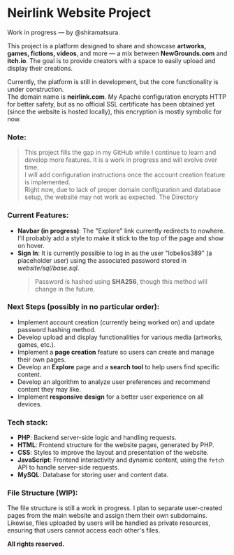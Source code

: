 # Neirlink Website Project
Work in progress — by @shiramatsura.

This project is a platform designed to share and showcase **artworks, games, fictions, videos**, and more — a mix between **NewGrounds.com** and **itch.io**. The goal is to provide creators with a space to easily upload and display their creations.

Currently, the platform is still in development, but the core functionality is under construction.  
The domain name is **neirlink.com**. My Apache configuration encrypts HTTP for better safety, but as no official SSL certificate has been obtained yet (since the website is hosted locally), this encryption is mostly symbolic for now.

### Note:
> This project fills the gap in my GitHub while I continue to learn and develop more features. It is a work in progress and will evolve over time.  
> I will add configuration instructions once the account creation feature is implemented.  
> Right now, due to lack of proper domain configuration and database setup, the website may not work as expected.
> The Directory

### Current Features:
- **Navbar (in progress)**: The "Explore" link currently redirects to nowhere. I'll probably add a style to make it stick to the top of the page and show on hover.
- **Sign In**: It is currently possible to log in as the user "lobelios389" (a placeholder user) using the associated password stored in *website/sql/base.sql*.  
    > Password is hashed using **SHA256**, though this method will change in the future.


### Next Steps (possibly in no particular order):
- Implement account creation (currently being worked on) and update password hashing method.
- Develop upload and display functionalities for various media (artworks, games, etc.).
- Implement a **page creation** feature so users can create and manage their own pages.
- Develop an **Explore** page and a **search tool** to help users find specific content.
- Develop an algorithm to analyze user preferences and recommend content they may like.
- Implement **responsive design** for a better user experience on all devices.

### Tech stack:
- **PHP**: Backend server-side logic and handling requests.
- **HTML**: Frontend structure for the website pages, generated by PHP.
- **CSS**: Styles to improve the layout and presentation of the website.
- **JavaScript**: Frontend interactivity and dynamic content, using the `fetch` API to handle server-side requests.
- **MySQL**: Database for storing user and content data.

### File Structure (WIP):
The file structure is still a work in progress. I plan to separate user-created pages from the main website and assign them their own subdomains.  
Likewise, files uploaded by users will be handled as private resources, ensuring that users cannot access each other's files.

**All rights reserved.**